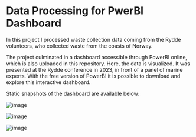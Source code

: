 # Data Processing for PwerBI Dashboard

In this project I processed waste collection data coming from the Rydde volunteers, who collected waste from the coasts of Norway. 

The project culminated in a dashboard accessible through PowerBI online, which is also uploaded in this repository. Here, the data is visualized. It was presented at the Rydde conference in 2023, in front of a panel of marine experts. 
With the free version of PowerBI it is possible to download and explore this interactive dashboard.

Static snapshots of the dashboard are available below:

![image](https://github.com/user-attachments/assets/18a8a7f4-8205-4fd3-aa26-b64a468f8d0c)

![image](https://github.com/user-attachments/assets/9c6d6022-03a0-4c68-ac91-5bcffac9fc5e)

![image](https://github.com/user-attachments/assets/ef6fcb67-288b-4eed-821b-97b0a5392498)
